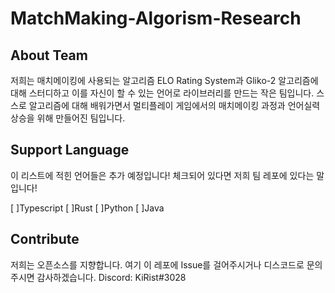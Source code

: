 # MatchMaking-Algorism-Research

## About Team

저희는 매치메이킹에 사용되는 알고리즘 ELO Rating System과 Gliko-2 알고리즘에 대해 스터디하고 이를 자신이 할 수 있는 언어로 라이브러리를 만드는 작은 팀입니다.
스스로 알고리즘에 대해 배워가면서 멀티플레이 게임에서의 매치메이킹 과정과 언어실력 상승을 위해 만들어진 팀입니다.

##  Support Language

이 리스트에 적힌 언어들은 추가 예정입니다! 체크되어 있다면 저희 팀 레포에 있다는 말입니다!

[ ]Typescript
[ ]Rust
[ ]Python
[ ]Java

## Contribute 

저희는 오픈소스를 지향합니다. 
여기 이 레포에 Issue를 걸어주시거나 디스코드로 문의주시면 감사하겠습니다.
Discord: KiRist#3028
